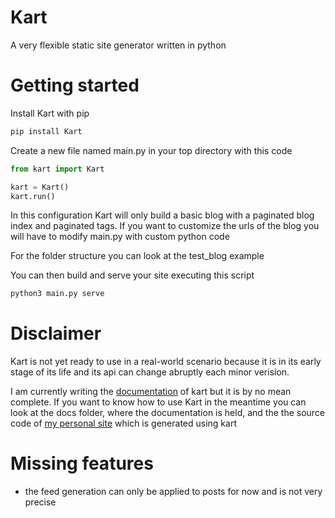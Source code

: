 # Kart
A very flexible static site generator written in python

# Getting started
Install Kart with pip
```bash
pip install Kart
```
Create a new file named main.py in your top directory with this code
```python
from kart import Kart

kart = Kart()
kart.run()
```
In this configuration Kart will only build a basic blog with a paginated blog index and paginated tags. If you want to customize the urls of the blog you will have to modify main.py with custom python code

For the folder structure you can look at the test_blog example

You can then build and serve your site executing this script
```bash
python3 main.py serve
```
# Disclaimer
Kart is not yet ready to use in a real-world scenario because it is in its early stage of its life and its api can change abruptly each minor verision.

I am currently writing the [documentation](https://giacomocaironi.github.io/Kart) of kart but it is by no mean complete. If you want to know how to use Kart in the meantime you can look at the docs folder, where the documentation is held, and the the source code of [my personal site](https://giacomocaironi.github.io) which is generated using kart

# Missing features

* the feed generation can only be applied to posts for now and is not very precise
